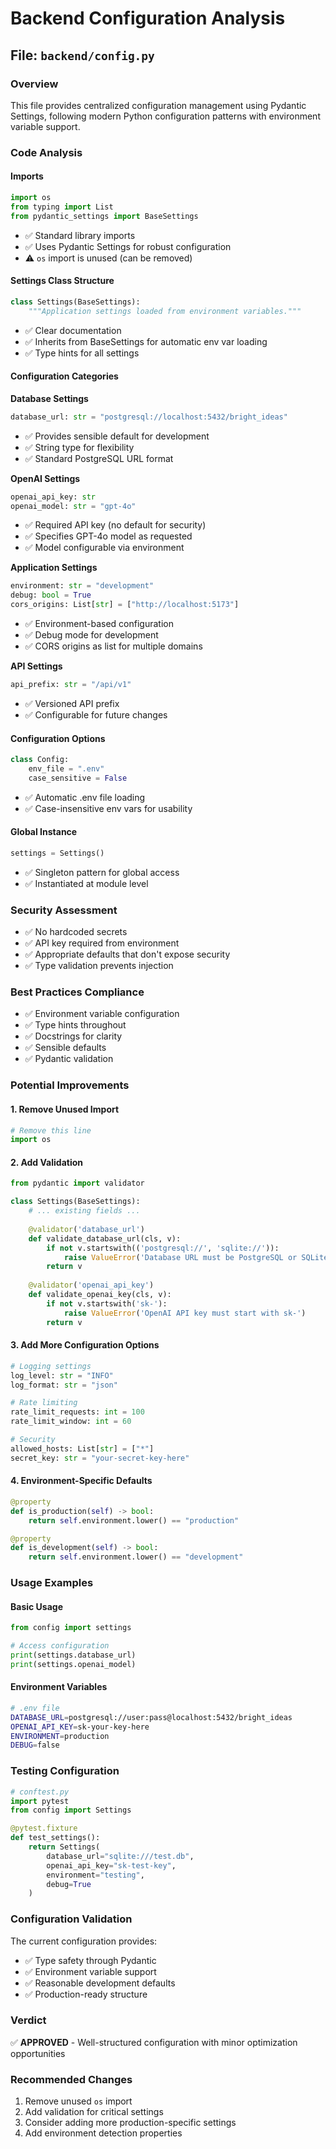 # Backend Configuration Analysis

## File: `backend/config.py`

### Overview
This file provides centralized configuration management using Pydantic Settings, following modern Python configuration patterns with environment variable support.

### Code Analysis

#### Imports
```python
import os
from typing import List
from pydantic_settings import BaseSettings
```
- ✅ Standard library imports
- ✅ Uses Pydantic Settings for robust configuration
- ⚠️ `os` import is unused (can be removed)

#### Settings Class Structure
```python
class Settings(BaseSettings):
    """Application settings loaded from environment variables."""
```
- ✅ Clear documentation
- ✅ Inherits from BaseSettings for automatic env var loading
- ✅ Type hints for all settings

#### Configuration Categories

**Database Settings**
```python
database_url: str = "postgresql://localhost:5432/bright_ideas"
```
- ✅ Provides sensible default for development
- ✅ String type for flexibility
- ✅ Standard PostgreSQL URL format

**OpenAI Settings**
```python
openai_api_key: str
openai_model: str = "gpt-4o"
```
- ✅ Required API key (no default for security)
- ✅ Specifies GPT-4o model as requested
- ✅ Model configurable via environment

**Application Settings**
```python
environment: str = "development"
debug: bool = True
cors_origins: List[str] = ["http://localhost:5173"]
```
- ✅ Environment-based configuration
- ✅ Debug mode for development
- ✅ CORS origins as list for multiple domains

**API Settings**
```python
api_prefix: str = "/api/v1"
```
- ✅ Versioned API prefix
- ✅ Configurable for future changes

#### Configuration Options
```python
class Config:
    env_file = ".env"
    case_sensitive = False
```
- ✅ Automatic .env file loading
- ✅ Case-insensitive env vars for usability

#### Global Instance
```python
settings = Settings()
```
- ✅ Singleton pattern for global access
- ✅ Instantiated at module level

### Security Assessment
- ✅ No hardcoded secrets
- ✅ API key required from environment
- ✅ Appropriate defaults that don't expose security
- ✅ Type validation prevents injection

### Best Practices Compliance
- ✅ Environment variable configuration
- ✅ Type hints throughout
- ✅ Docstrings for clarity
- ✅ Sensible defaults
- ✅ Pydantic validation

### Potential Improvements

#### 1. Remove Unused Import
```python
# Remove this line
import os
```

#### 2. Add Validation
```python
from pydantic import validator

class Settings(BaseSettings):
    # ... existing fields ...
    
    @validator('database_url')
    def validate_database_url(cls, v):
        if not v.startswith(('postgresql://', 'sqlite://')):
            raise ValueError('Database URL must be PostgreSQL or SQLite')
        return v
    
    @validator('openai_api_key')
    def validate_openai_key(cls, v):
        if not v.startswith('sk-'):
            raise ValueError('OpenAI API key must start with sk-')
        return v
```

#### 3. Add More Configuration Options
```python
# Logging settings
log_level: str = "INFO"
log_format: str = "json"

# Rate limiting
rate_limit_requests: int = 100
rate_limit_window: int = 60

# Security
allowed_hosts: List[str] = ["*"]
secret_key: str = "your-secret-key-here"
```

#### 4. Environment-Specific Defaults
```python
@property
def is_production(self) -> bool:
    return self.environment.lower() == "production"

@property
def is_development(self) -> bool:
    return self.environment.lower() == "development"
```

### Usage Examples

#### Basic Usage
```python
from config import settings

# Access configuration
print(settings.database_url)
print(settings.openai_model)
```

#### Environment Variables
```bash
# .env file
DATABASE_URL=postgresql://user:pass@localhost:5432/bright_ideas
OPENAI_API_KEY=sk-your-key-here
ENVIRONMENT=production
DEBUG=false
```

### Testing Configuration
```python
# conftest.py
import pytest
from config import Settings

@pytest.fixture
def test_settings():
    return Settings(
        database_url="sqlite:///test.db",
        openai_api_key="sk-test-key",
        environment="testing",
        debug=True
    )
```

### Configuration Validation
The current configuration provides:
- ✅ Type safety through Pydantic
- ✅ Environment variable support
- ✅ Reasonable development defaults
- ✅ Production-ready structure

### Verdict
✅ **APPROVED** - Well-structured configuration with minor optimization opportunities

### Recommended Changes
1. Remove unused `os` import
2. Add validation for critical settings
3. Consider adding more production-specific settings
4. Add environment detection properties